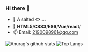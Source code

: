 ### Hi there 👋

- 🔭  A salted 🐟....
- 🌱 **HTML5**/**CSS3**/**ES6**/**Vue**/**react**/
- 📫 Email: [2190098961@qq.com](mailto:2190098961@qq.com)

![Anurag's github stats](https://github-readme-stats.vercel.app/api?username=liuhp&show_icons=true&count_private=true&theme=vue)
![Top Langs](https://github-readme-stats.vercel.app/api/top-langs/?username=liuhp&layout=compact&theme=vue)
